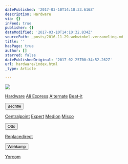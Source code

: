 ```yaml
---
datePublished: '2017-03-10T14:10:33.616Z'
description: Hardware
via: {}
inFeed: true
publisher: {}
dateModified: '2017-03-10T14:10:32.834Z'
sourcePath: _posts/2016-11-29-webwinkel-verzameling.md
title: ''
hasPage: true
author: []
starred: false
datePublishedOriginal: '2017-02-25T00:34:52.262Z'
url: hardware/index.html
_type: Article

---
```

![](https://the-grid-user-content.s3-us-west-2.amazonaws.com/dfe695bd-aa9b-42cf-ab7a-6a386efb1f3a.jpg)

[Hardware][0]
[Ali Express][1]
[Alternate][2]
[Beat-it][3]

<button data-role="cta" style="">Bechtle</button>

[Centralpoint][4]
[Expert][5]
[Medion][6]
[Misco][7]

<button data-role="cta" style="">Otto</button>

[Replacedirect][8]

<button data-role="cta" style="">Wehkamp</button>

[Yorcom][9]

[0]: https://thegrid.ai/nederlandse-webwinkels/software "Software"
[1]: http://tc.tradetracker.net/?c=15640&m=815289&a=133761&r=&u=
[2]: http://www.alternate.nl/tt/?tt=904_12_133761_&r=%2F
[3]: http://www.beat-it.nl/beat/?tt=16924_610437_133761_&r=
[4]: http://www.centralpoint.nl/tracker/index.php?tt=534_12_133761_&r=%2F
[5]: http://tc.tradetracker.net/?c=5515&m=202159&a=133761&r=&u=
[6]: http://tc.tradetracker.net/?c=3452&m=12&a=133761
[7]: http://tc.tradetracker.net/?c=5917&m=198261&a=88590&r=&u=
[8]: http://www.replacedirect.nl/page/startExternal/?tt=4825_12_133761_&r=%2F
[9]: https://www.yorcom.nl/